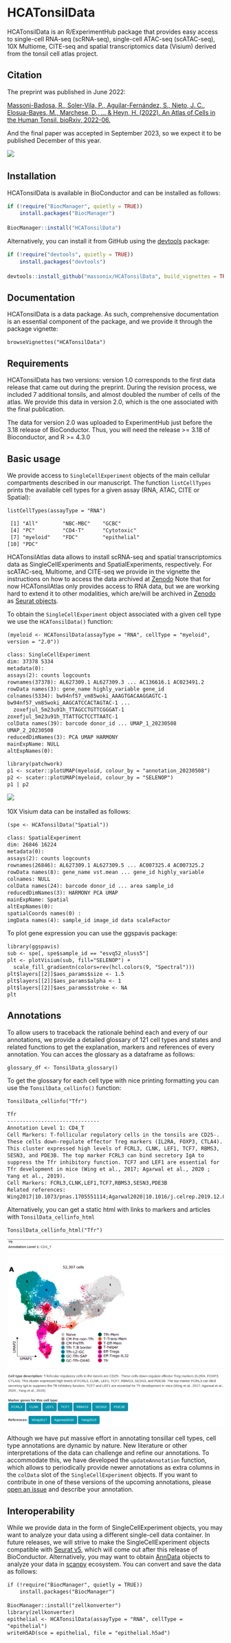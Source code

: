 # HCATonsilData

HCATonsilData is an R/ExperimentHub package that provides easy access to
single-cell RNA-seq (scRNA-seq), single-cell ATAC-seq (scATAC-seq), 10X Multiome,
CITE-seq and spatial transcriptomics data (Visium) derived from the tonsil cell
atlas project.


## Citation

The preprint was published in June 2022:

[Massoni-Badosa, R., Soler-Vila, P., Aguilar-Fernández, S., Nieto, J. C., Elosua-Bayes, M., Marchese, D., ... & Heyn, H. (2022). An Atlas of Cells in the Human Tonsil. bioRxiv, 2022-06.](https://www.biorxiv.org/content/10.1101/2022.06.24.497299v1.abstract)

And the final paper was accepted in September 2023, so we expect it to be published
December of this year.

![](inst/images/graphical_abstract.png)



## Installation

HCATonsilData is available in BioConductor and can be installed as follows:

``` r
if (!require("BiocManager", quietly = TRUE))
    install.packages("BiocManager")

BiocManager::install("HCATonsilData")
```

Alternatively, you can install it from GitHub using the [devtools](https://github.com/hadley/devtools) package:

``` r
if (!require("devtools", quietly = TRUE))
    install.packages("devtools")

devtools::install_github("massonix/HCATonsilData", build_vignettes = TRUE)
```

## Documentation

HCATonsilData is a data package. As such, comprehensive documentation is an essential
component of the package, and we provide it through the package vignette:

``` {r}
browseVignettes("HCATonsilData")
```

## Requirements

HCATonsilData has two versions: version 1.0 corresponds to the first data
release that came out during the preprint. During the revision process, we
included 7 additional tonsils, and almost doubled the number of cells of the
atlas. We provide this data in version 2.0, which is the one associated with
the final publication.

The data for version 2.0 was uploaded to ExperimentHub just before the 3.18
release of BioConductor. Thus, you will need the release >= 3.18 of Bioconductor,
and R >= 4.3.0


## Basic usage

We provide access to `SingleCellExperiment` objects of the main cellular compartments
described in our manuscript. The function `listCellTypes` prints the available
cell types for a given assay (RNA, ATAC, CITE or Spatial):

``` {r}
listCellTypes(assayType = "RNA")
```
```
 [1] "All"        "NBC-MBC"    "GCBC"      
 [4] "PC"         "CD4-T"      "Cytotoxic" 
 [7] "myeloid"    "FDC"        "epithelial"
[10] "PDC" 
```

HCATonsilAtlas data allows to install scRNA-seq and spatial transcriptomics data
as SingleCellExperiments and SpatialExperiments, respectively. For scATAC-seq, 
Multiome, and CITE-seq we provide in the vignette the instructions on how to access
the data archived at [Zenodo](https://zenodo.org/record/8373756) 
Note that for now HCATonsilAtlas only provides access to RNA data, but we are
working hard to extend it to other modalities, which are/will be archived in 
[Zenodo](https://doi.org/10.5281/zenodo.6340174) as [Seurat objects](https://satijalab.org/seurat/).

To obtain the `SingleCellExperiment` object associated with a given cell type we use
the `HCATonsilData()` function:

``` {r}
(myeloid <- HCATonsilData(assayType = "RNA", cellType = "myeloid", version = "2.0"))
```
```
class: SingleCellExperiment 
dim: 37378 5334 
metadata(0):
assays(2): counts logcounts
rownames(37378): AL627309.1 AL627309.3 ... AC136616.1 AC023491.2
rowData names(3): gene_name highly_variable gene_id
colnames(5334): bw94nf57_vm85woki_AAAGTGACAAGGAGTC-1 bw94nf57_vm85woki_AAGCATCCACTAGTAC-1 ...
  zoxefjul_5m23u91h_TTAGCCTGTTCGGGAT-1 zoxefjul_5m23u91h_TTATTGCTCCTTAATC-1
colData names(39): barcode donor_id ... UMAP_1_20230508 UMAP_2_20230508
reducedDimNames(3): PCA UMAP HARMONY
mainExpName: NULL
altExpNames(0):
```
```{r}
library(patchwork)
p1 <- scater::plotUMAP(myeloid, colour_by = "annotation_20230508")
p2 <- scater::plotUMAP(myeloid, colour_by = "SELENOP")
p1 | p2
```
![](inst/images/umaps_myeloid.png)


10X Visium data can be installed as follows:

```{r}
(spe <- HCATonsilData("Spatial"))
```
```
class: SpatialExperiment 
dim: 26846 16224 
metadata(0):
assays(2): counts logcounts
rownames(26846): AL627309.1 AL627309.5 ... AC007325.4 AC007325.2
rowData names(8): gene_name vst.mean ... gene_id highly_variable
colnames: NULL
colData names(24): barcode donor_id ... area sample_id
reducedDimNames(3): HARMONY PCA UMAP
mainExpName: Spatial
altExpNames(0):
spatialCoords names(0) :
imgData names(4): sample_id image_id data scaleFactor
```

To plot gene expression you can use the ggspavis package:

```
library(ggspavis)
sub <- spe[, spe$sample_id == "esvq52_nluss5"]
plt <- plotVisium(sub, fill="SELENOP") + 
  scale_fill_gradientn(colors=rev(hcl.colors(9, "Spectral")))
plt$layers[[2]]$aes_params$size <- 1.5
plt$layers[[2]]$aes_params$alpha <- 1
plt$layers[[2]]$aes_params$stroke <- NA
plt
```

## Annotations

To allow users to traceback the rationale behind each and every of our annotations,
we provide a detailed glossary of 121 cell types and states and related functions
to get the explanation, markers and references of every annotation. You can acces
the glossary as a dataframe as follows:


```{r}
glossary_df <- TonsilData_glossary()
```

To get the glossary for each cell type with nice printing formatting you can use
the `TonsilData_cellinfo()` function:

```{r}
TonsilData_cellinfo("Tfr")
```
```
Tfr
------------------------------
Annotation Level 1: CD4_T
Cell Markers: T-follicular regulatory cells in the tonsils are CD25-. These cells down-regulate effector Treg markers (IL2RA, FOXP3, CTLA4). This cluster expressed high levels of FCRL3, CLNK, LEF1, TCF7, RBMS3, SESN3, and PDE3B. The top marker FCRL3 can bind secretory IgA to suppress the Tfr inhibitory function. TCF7 and LEF1 are essential for Tfr development in mice (Wing et al., 2017; Agarwal et al., 2020 ; Yang et al., 2019).
Cell Markers: FCRL3,CLNK,LEF1,TCF7,RBMS3,SESN3,PDE3B
Related references: Wing2017|10.1073/pnas.1705551114;Agarwal2020|10.1016/j.celrep.2019.12.099;Yang2019|10.1016/j.celrep.2019.05.061
```

Alternatively, you can get a static html with links to markers and articles with
`TonsilData_cellinfo_html`

```
TonsilData_cellinfo_html("Tfr")
```

![](vignettes/tfr_glossary.png)

Although we have put massive effort in annotating tonsillar cell types, cell type
annotations are dynamic by nature. New literature or other interpretations of the
data can challenge and refine our annotations. To accommodate this, we have developed
the `updateAnnotation` function, which allows to periodically provide newer
annotations as extra columns in the `colData` slot of the `SingleCellExperiment`
objects. If you want to contribute in one of these versions of the upcoming annotations,
please [open an issue](https://github.com/massonix/HCATonsilData/issues/new) and
describe your annotation.



## Interoperability

While we provide data in the form of SingleCellExperiment objects, you may want to
analyze your data using a different single-cell data container. In future releases,
we will strive to make the SingleCellExperiment objects compatible with [Seurat v5](https://github.com/satijalab/seurat),
which will come out after this release of BioConductor. Alternatively, you may
want to obtain [AnnData](https://anndata.readthedocs.io/en/latest/) objects to analyze your data in [scanpy](https://scanpy.readthedocs.io/en/stable/installation.html) ecosystem. You
can convert and save the data as follows:

```{r}
if (!require("BiocManager", quietly = TRUE))
    install.packages("BiocManager")

BiocManager::install("zellkonverter")
library(zellkonverter)
epithelial <- HCATonsilData(assayType = "RNA", cellType = "epithelial")
writeH5AD(sce = epithelial, file = "epithelial.h5ad")
```



